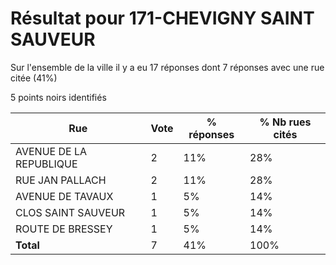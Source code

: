 # Résultat pour 171-CHEVIGNY SAINT SAUVEUR

Sur l'ensemble de la ville il y a eu 17 réponses dont 7 réponses avec une rue citée (41%)

5 points noirs identifiés

| Rue | Vote | % réponses | % Nb rues cités|
|-----|------|------------|----------------|
| AVENUE DE LA REPUBLIQUE | 2 | 11% | 28%|
| RUE JAN PALLACH | 2 | 11% | 28%|
| AVENUE DE TAVAUX | 1 | 5% | 14%|
| CLOS SAINT SAUVEUR | 1 | 5% | 14%|
| ROUTE DE BRESSEY | 1 | 5% | 14%|
| **Total** | 7 | 41% | 100%|
